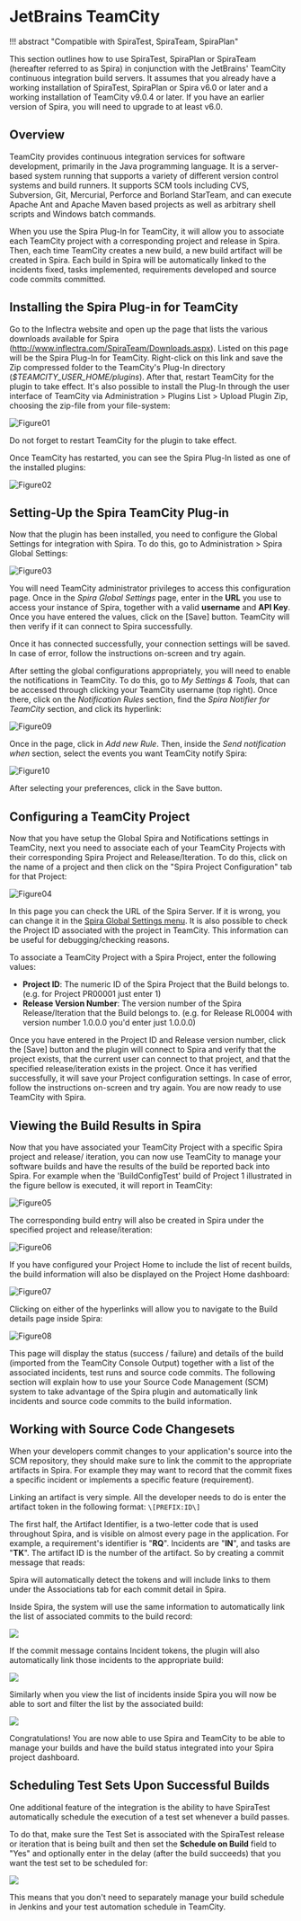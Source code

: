 # JetBrains TeamCity
!!! abstract "Compatible with SpiraTest, SpiraTeam, SpiraPlan"

This section outlines how to use SpiraTest, SpiraPlan or SpiraTeam (hereafter referred to as Spira) in conjunction with the JetBrains' TeamCity continuous integration build servers. It assumes that you already have a working installation of SpiraTest, SpiraPlan or Spira v6.0 or later and a working installation of TeamCity v9.0.4 or later. If you have an earlier version of Spira, you will need to upgrade to at least v6.0.

## Overview
TeamCity provides continuous integration services for software development, primarily in the Java programming language. It is a server-based system running that supports a variety of different version control systems and build runners. It supports SCM tools including CVS, Subversion, Git, Mercurial, Perforce and Borland StarTeam, and can execute Apache Ant and Apache Maven based projects as well as arbitrary shell scripts and Windows batch commands.

When you use the Spira Plug-In for TeamCity, it will allow you to associate each TeamCity project with a corresponding project and release in Spira. Then, each time TeamCity creates a new build, a new build artifact will be created in Spira. Each build in Spira will be automatically linked to the incidents fixed, tasks implemented, requirements developed and source code commits committed.

## Installing the Spira Plug-in for TeamCity
Go to the Inflectra website and open up the page that lists the various downloads available for Spira (<http://www.inflectra.com/SpiraTeam/Downloads.aspx>). Listed on this page will be the Spira Plug-In for TeamCity. Right-click on this link and save the Zip compressed folder to the TeamCity's Plug-In directory (*$TEAMCITY\_USER\_HOME/plugins*). After that, restart TeamCity for the plugin to take effect. It's also possible to install the Plug-In through the user interface of TeamCity via Administration \> Plugins List \> Upload Plugin Zip, choosing the zip-file from your file-system:

![Figure01](img/JetBrains_TeamCity_20.jpeg)

Do not forget to restart TeamCity for the plugin to take effect.

Once TeamCity has restarted, you can see the Spira Plug-In listed as one of the installed plugins:

![Figure02](img/JetBrains_TeamCity_21.jpeg)

## Setting-Up the Spira TeamCity Plug-in
Now that the plugin has been installed, you need to configure the Global Settings for integration with Spira. To do this, go to Administration \> Spira Global Settings:

![Figure03](img/JetBrains_TeamCity_22.jpeg)

You will need TeamCity administrator privileges to access this configuration page. Once in the *Spira Global Settings* page, enter in the **URL** you use to access your instance of Spira, together with a valid **username** and **API Key**. Once you have entered the values, click on the \[Save\] button. TeamCity will then verify if it can connect to Spira successfully.

Once it has connected successfully, your connection settings will be saved. In case of error, follow the instructions on-screen and try again.

After setting the global configurations appropriately, you will need to enable the notifications in TeamCity. To do this, go to *My Settings & Tools,* that can be accessed through clicking your TeamCity username (top right). Once there, click on the *Notification Rules* section, find the *Spira Notifier for TeamCity* section, and click its hyperlink:

![Figure09](img/JetBrains_TeamCity_23.jpeg)

Once in the page, click in *Add new Rule*. Then, inside the *Send notification when* section, select the events you want TeamCity notify Spira:

![Figure10](img/JetBrains_TeamCity_24.jpeg)

After selecting your preferences, click in the Save button.

## Configuring a TeamCity Project
Now that you have setup the Global Spira and Notifications settings in TeamCity, next you need to associate each of your TeamCity Projects with their corresponding Spira Project and Release/Iteration. To do this, click on the name of a project and then click on the "Spira Project Configuration" tab for that Project:

![Figure04](img/JetBrains_TeamCity_25.jpeg)

In this page you can check the URL of the Spira Server. If it is wrong, you can change it in the [Spira Global Settings menu](#setting-up-the-spirateam-teamcity-plug-in). It is also possible to check the Project ID associated with the project in TeamCity. This information can be useful for debugging/checking reasons.

To associate a TeamCity Project with a Spira Project, enter the following values:

- **Project ID**: The numeric ID of the Spira Project that the Build belongs to. (e.g. for Project PR00001 just enter 1)
- **Release Version Number**: The version number of the Spira Release/Iteration that the Build belongs to. (e.g. for Release RL0004 with version number 1.0.0.0 you'd enter just 1.0.0.0)

Once you have entered in the Project ID and Release version number, click the \[Save\] button and the plugin will connect to Spira and verify that the project exists, that the current user can connect to that project, and that the specified release/iteration exists in the project. Once it has verified successfully, it will save your Project configuration settings. In case of error, follow the instructions on-screen and try again. You are now ready to use TeamCity with Spira.

## Viewing the Build Results in Spira
Now that you have associated your TeamCity Project with a specific Spira project and release/ iteration, you can now use TeamCity to manage your software builds and have the results of the build be reported back into Spira. For example when the 'BuildConfigTest' build of Project 1 illustrated in the figure bellow is executed, it will report in TeamCity:

![Figure05](img/JetBrains_TeamCity_26.jpeg)

The corresponding build entry will also be created in Spira under the specified project and release/iteration:

![Figure06](img/JetBrains_TeamCity_27.jpeg)

If you have configured your Project Home to include the list of recent builds, the build information will also be displayed on the Project Home dashboard:

![Figure07](img/JetBrains_TeamCity_28.jpeg)

Clicking on either of the hyperlinks will allow you to navigate to the Build details page inside Spira:

![Figure08](img/JetBrains_TeamCity_29.jpeg)

This page will display the status (success / failure) and details of the build (imported from the TeamCity Console Output) together with a list of the associated incidents, test runs and source code commits. The following section will explain how to use your Source Code Management (SCM) system to take advantage of the Spira plugin and automatically link incidents and source code commits to the build information.

## Working with Source Code Changesets
When your developers commit changes to your application's source into the SCM repository, they should make sure to link the commit to the appropriate artifacts in Spira. For example they may want to record that the commit fixes a specific incident or implements a specific feature (requirement).

Linking an artifact is very simple. All the developer needs to do is enter the artifact token in the following format: `\[PREFIX:ID\]`

The first half, the Artifact Identifier, is a two-letter code that is used throughout Spira, and is visible on almost every page in the application. For example, a requirement's identifier is "**RQ**". Incidents are "**IN**", and tasks are "**TK**". The artifact ID is the number of the artifact. So by creating a commit message that reads:

Spira will automatically detect the tokens and will include links to them under the Associations tab for each commit detail in Spira.

Inside Spira, the system will use the same information to automatically link the list of associated commits to the build record:

![](img/JetBrains_TeamCity_30.png)

If the commit message contains Incident tokens, the plugin will also automatically link those incidents to the appropriate build:

![](img/JetBrains_TeamCity_31.png)

Similarly when you view the list of incidents inside Spira you will now be able to sort and filter the list by the associated build:

![](img/JetBrains_TeamCity_32.png)

Congratulations! You are now able to use Spira and TeamCity to be able to manage your builds and have the build status integrated into your Spira project dashboard.

## Scheduling Test Sets Upon Successful Builds
One additional feature of the integration is the ability to have SpiraTest automatically schedule the execution of a test set whenever a build passes.

To do that, make sure the Test Set is associated with the SpiraTest release or iteration that is being built and then set the **Schedule on Build** field to "Yes" and optionally enter in the delay (after the build succeeds) that you want the test set to be scheduled for:

![](img/JetBrains_TeamCity_19.png)

This means that you don't need to separately manage your build schedule in Jenkins and your test automation schedule in TeamCity.

